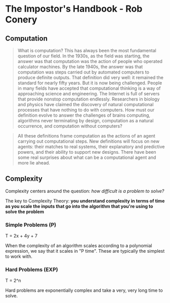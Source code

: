 # The Impostor's Handbook - Rob Conery

## Computation
> What is computation? This has always been the most fundamental question of our field. In the 1930s, as the field was starting, the answer was that computation was the action of people who operated calculator machines. By the late 1940s, the answer was that computation was steps carried out by automated computers to produce definite outputs. That definition did very well: it remained the standard for nearly fifty years. But it is now being challenged. People in many fields have accepted that computational thinking is a way of approaching science and engineering. The Internet is full of servers that provide nonstop computation endlessly. Researchers in biology and physics have claimed the discovery of natural computational processes that have nothing to do with computers. How must our definition evolve to answer the challenges of brains computing, algorithms never terminating by design, computation as a natural occurrence, and computation without computers?

> All these definitions frame computation as the actions of an agent carrying out computational steps. New definitions will focus on new agents: their matches to real systems, their explanatory and predictive powers, and their ability to support new designs. There have been some real surprises about what can be a computational agent and more lie ahead.

## Complexity
Complexity centers around the question: *how difficult is a problem to solve?*

The key to Complexity Theory: **you understand complexity in terms of time as you scale the inputs that go into the algorithm that you're using to solve the problem**

### Simple Problems (P)
T = 2x + 4y + 7

When the complexity of an algorithm scales according to a polynomial expression, we say that it scales in "P time". These are typically the simplest to work with.

### Hard Problems (EXP)
T = 2^n

Hard problems are exponentially complex and take a very, very long time to solve.
